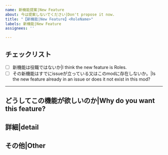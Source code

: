 ```yaml
---
name: 新機能提案|New Feature
about: 今は提案しないでください|Don't propose it now.
title: "【新機能|New Feature】<RoleName>"
labels: 新機能|New Feature
assignees: ''

---
```

<!-- ちなみにこれはコメントアウトです|This is commented out. -->
<!-- このコメントアウトはissueを投稿する前に削除してかまいません(削除しなくてもヨシ!)|You may remove this comment out before submitting the issue -->
## チェックリスト
- [ ] 新機能は役職ではないか|I think the new feature is Roles.
- [ ] その新機能はすでにissueが立っている又はこのmodに存在しないか。|Is the new feature already in an issue or does it not exist in this mod?
___
## どうしてこの機能が欲しいのか|Why do you want this feature?
<!-- 必ずこの機能が必要な理由などを書いて下さい|Please be sure to include a description of why you need this feature. -->

## 詳細|detail
<!-- できるだけ簡潔に詳しく書いてください。 -->

## その他|Other
<!-- 書かなくてもいいです -->

<!-- 新機能を提案してくれてありがとう!|Thanks for suggesting this new feature! -->